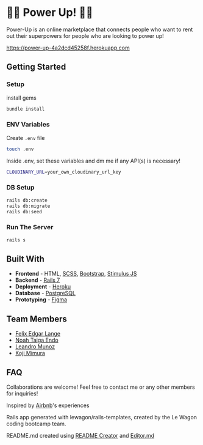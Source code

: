 # 🦸‍♂️ Power Up! 🦸‍♀️

Power-Up is an online marketplace that connects people who want to rent out their superpowers for people who are looking to power up!

https://power-up-4a2dcd45258f.herokuapp.com

## Getting Started

### Setup

install gems

```bash
bundle install
```

###  ENV Variables

Create `.env` file

```bash
touch .env
```

Inside .env, set these variables and dm me if any API(s) is necessary!

```bash
CLOUDINARY_URL=your_own_cloudinary_url_key
```

### DB Setup

```bash
rails db:create
rails db:migrate
rails db:seed
```

### Run The Server

```bash
rails s
```
## Built With

* **Frontend** - HTML, [SCSS](https://sass-lang.com/guide/), [Bootstrap](https://getbootstrap.com/), [Stimulus JS](https://stimulus.hotwired.dev/)
* **Backend** - [Rails 7](https://guides.rubyonrails.org/)
* **Deployment** - [Heroku](https://heroku.com/)
* **Database** - [PostgreSQL](https://www.postgresql.org/)
* **Prototyping** - [Figma](https://www.figma.com/)

## Team Members

* [Felix Edgar Lange](https://github.com/flxlng)
* [Noah Taiga Endo](https://github.com/Octosub)
* [Leandro Munoz](https://github.com/leamuno)
* [Koji Mimura](https://github.com/imnadleeh)

## FAQ

Collaborations are welcome! Feel free to contact me or any other members for inquiries!

Inspired by [Airbnb](https://www.airbnb.com/)'s experiences

Rails app generated with lewagon/rails-templates, created by the Le Wagon coding bootcamp team.

README.md created using [README Creator](https://josuedla.github.io/readme-creator/) and [Editor.md](https://pandao.github.io/editor.md/en.html)
